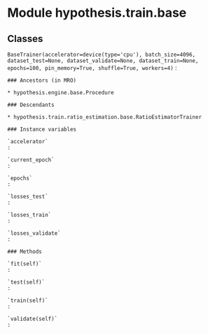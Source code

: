 Module hypothesis.train.base
============================

Classes
-------

`BaseTrainer(accelerator=device(type='cpu'), batch_size=4096, dataset_test=None, dataset_validate=None, dataset_train=None, epochs=100, pin_memory=True, shuffle=True, workers=4)`
:   

    ### Ancestors (in MRO)

    * hypothesis.engine.base.Procedure

    ### Descendants

    * hypothesis.train.ratio_estimation.base.RatioEstimatorTrainer

    ### Instance variables

    `accelerator`
    :

    `current_epoch`
    :

    `epochs`
    :

    `losses_test`
    :

    `losses_train`
    :

    `losses_validate`
    :

    ### Methods

    `fit(self)`
    :

    `test(self)`
    :

    `train(self)`
    :

    `validate(self)`
    :